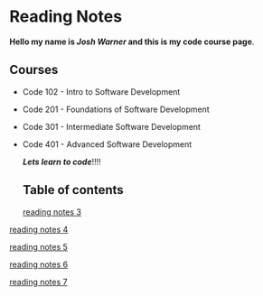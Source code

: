 # Reading Notes

**Hello my name is _Josh Warner_ and this is my code course page**.

## Courses

- Code 102 - Intro to Software Development
- Code 201 - Foundations of Software Development
- Code 301 - Intermediate Software Development
- Code 401 - Advanced Software Development

  ***Lets learn to code***!!!!

  ## Table of contents

  [reading notes 3](https://github.com/joshwarner1/reading-notes/blob/main/201/read-class3.md)

[reading notes 4](https://github.com/joshwarner1/reading-notes/blob/main/201/read-class4.md)

[reading notes 5](https://github.com/joshwarner1/reading-notes/blob/main/201/read-class5.md)

[reading notes 6](https://github.com/joshwarner1/reading-notes/blob/main/201/read-class6.md)

[reading notes 7](https://github.com/joshwarner1/reading-notes/blob/main/201/read-class7.md)
